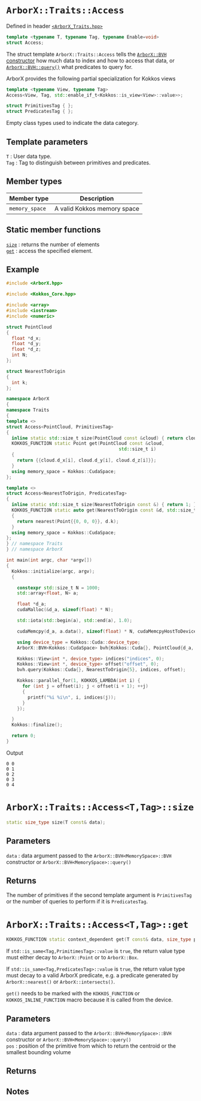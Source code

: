 # `ArborX::Traits::Access`
Defined in header [`<ArborX_Traits.hpp>`](https://github.com/arborx/ArborX/blob/master/src/details/ArborX_Traits.hpp)

```C++
template <typename T, typename Tag, typename Enable=void>
struct Access;
```
The struct template `ArborX::Traits::Access` tells the [`ArborX::BVH` constructor](https://github.com/arborx/ArborX/blob/master/docs/bounding_volume_hierarchy.md#arborxbvhmemoryspacebvh) how much data to index and how to access that data,
or [`ArborX::BVH::query()`](https://github.com/arborx/ArborX/blob/master/docs/bounding_volume_hierarchy.md#arborxbvhmemoryspacequery) what predicates to query for.

ArborX provides the following partial specialization for Kokkos views
```C++
template <typename View, typename Tag>
Access<View, Tag, std::enable_if_t<Kokkos::is_view<View>::value>>;
```

```C++
struct PrimitivesTag { };
struct PredicatesTag { };
```
Empty class types used to indicate the data category.

## Template parameters
`T`
: User data type.  
`Tag`
: Tag to distinguish between primitives and predicates.

## Member types
Member type | Description
--- | ---
`memory_space` | A valid Kokkos memory space

## Static member functions
[`size`](#arborxtraitsaccessttagsize)
: returns the number of elements  
[`get`](#arborxtraitsaccessttagget)
: access the specified element.

## Example
```C++
#include <ArborX.hpp>

#include <Kokkos_Core.hpp>

#include <array>
#include <iostream>
#include <numeric>

struct PointCloud
{
  float *d_x;
  float *d_y;
  float *d_z;
  int N;
};

struct NearestToOrigin
{
  int k;
};

namespace ArborX
{
namespace Traits
{
template <>
struct Access<PointCloud, PrimitivesTag>
{
  inline static std::size_t size(PointCloud const &cloud) { return cloud.N; }
  KOKKOS_FUNCTION static Point get(PointCloud const &cloud,
                                          std::size_t i)
  {
    return {{cloud.d_x[i], cloud.d_y[i], cloud.d_z[i]}};
  }
  using memory_space = Kokkos::CudaSpace;
};

template <>
struct Access<NearestToOrigin, PredicatesTag>
{
  inline static std::size_t size(NearestToOrigin const &) { return 1; }
  KOKKOS_FUNCTION static auto get(NearestToOrigin const &d, std::size_t)
  {
    return nearest(Point{{0, 0, 0}}, d.k);
  }
  using memory_space = Kokkos::CudaSpace;
};
} // namespace Traits
} // namespace ArborX

int main(int argc, char *argv[])
{
  Kokkos::initialize(argc, argv);
  {

    constexpr std::size_t N = 1000;
    std::array<float, N> a;

    float *d_a;
    cudaMalloc(&d_a, sizeof(float) * N);

    std::iota(std::begin(a), std::end(a), 1.0);

    cudaMemcpy(d_a, a.data(), sizeof(float) * N, cudaMemcpyHostToDevice);

    using device_type = Kokkos::Cuda::device_type;
    ArborX::BVH<Kokkos::CudaSpace> bvh{Kokkos::Cuda{}, PointCloud{d_a, d_a, d_a, N}};

    Kokkos::View<int *, device_type> indices("indices", 0);
    Kokkos::View<int *, device_type> offset("offset", 0);
    bvh.query(Kokkos::Cuda{}, NearestToOrigin{5}, indices, offset);

    Kokkos::parallel_for(1, KOKKOS_LAMBDA(int i) {
      for (int j = offset(i); j < offset(i + 1); ++j)
      {
        printf("%i %i\n", i, indices(j));
      }
    });

  }
  Kokkos::finalize();

  return 0;
}
```
Output
```
0 0
0 1
0 2
0 3
0 4
```

# `ArborX::Traits::Access<T,Tag>::size`
```C++
static size_type size(T const& data);
```
## Parameters
`data`
: data argument passed to the `ArborX::BVH<MemorySpace>::BVH` constructor or `ArborX::BVH<MemorySpace>::query()`
## Returns
The number of primitives if the second template argument is `PrimitivesTag` or the number of queries to perform if it is `PredicatesTag`.

# `ArborX::Traits::Access<T,Tag>::get`
```C++
KOKKOS_FUNCTION static context_dependent get(T const& data, size_type pos);
```
If `std::is_same<Tag,PrimitimesTag>::value` is `true`, the return value type must either decay to `ArborX::Point` or to `ArborX::Box`.

If `std::is_same<Tag,PredicatesTag>::value` is `true`, the return value type must decay to a valid ArborX predicate, e.g. a predicate generated by `ArborX::nearest()` or `ArborX::intersects()`.

`get()` needs to be marked with the `KOKKOS_FUNCTION` or `KOKKOS_INLINE_FUNCTION` macro because it is called from the device.
## Parameters
`data`
: data argument passed to the `ArborX::BVH<MemorySpace>::BVH` constructor or `ArborX::BVH<MemorySpace>::query()`  
`pos`
: position of the primitive from which to return the centroid or the smallest bounding volume
## Returns

## Notes
